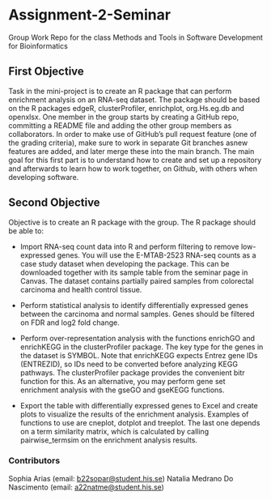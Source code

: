 # Assignment-2-Seminar
Group Work Repo for the class Methods and Tools in Software Development for Bioinformatics

## First Objective 
Task in the mini-project is to create an R package that can perform enrichment analysis on an RNA-seq dataset. The package should be based on the R packages edgeR, clusterProfiler, enrichplot, org.Hs.eg.db and openxlsx.
One member in the group starts by creating a GitHub repo, committing a README file and adding the other group members as collaborators. In order to make use of GitHub’s pull request feature (one of the grading criteria), make sure to work in separate Git branches asnew features are added, and later merge these into the main branch. The main goal for this first part is to understand how to create and set up a repository and afterwards to learn how to work together, on Github, with others when developing software.

## Second Objective
Objective is to create an R package with the group. The R package should be able to:
- Import RNA-seq count data into R and perform filtering to remove low-expressed genes. You will use the E-MTAB-2523 RNA-seq counts as a case study dataset when developing the package. This can be downloaded together with its sample table from the seminar page in Canvas. The dataset contains partially paired samples from colorectal carcinoma and health control tissue.


- Perform statistical analysis to identify differentially expressed genes between the carcinoma and normal samples. Genes should be filtered on FDR and log2 fold change.


- Perform over-representation analysis with the functions enrichGO and enrichKEGG in the clusterProfiler package. The key type for the genes in the dataset is SYMBOL. Note that enrichKEGG expects Entrez gene IDs (ENTREZID), so IDs need to be converted before analyzing KEGG pathways. The clusterProfiler package provides the convenient bitr function for this. As an alternative, you may perform gene set enrichment analysis with the gseGO and gseKEGG functions.


- Export the table with differentially expressed genes to Excel and create plots to visualize the results of the enrichment analysis. Examples of functions to use are cneplot, dotplot and treeplot. The last one depends on a term similarity matrix, which is calculated by calling pairwise_termsim on the enrichment analysis results.


### Contributors
Sophia Arias (email: b22sopar@student.his.se)
Natalia Medrano Do Nascimento (email: a22natme@student.his.se)
